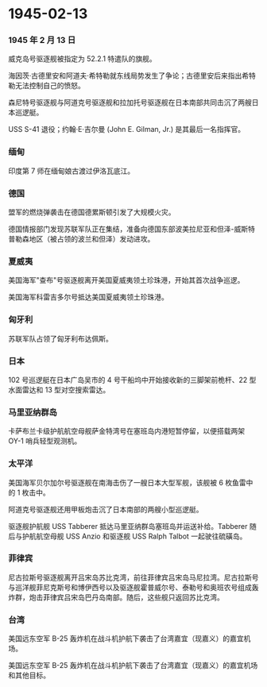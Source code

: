 # 1945-02-13

### 1945 年 2 月 13 日

威克岛号驱逐舰被指定为 52.2.1 特遣队的旗舰。

海因茨·古德里安和阿道夫·希特勒就东线局势发生了争论；古德里安后来指出希特勒无法控制自己的愤怒。

森尼特号驱逐舰与阿道克号驱逐舰和拉加托号驱逐舰在日本南部共同击沉了两艘日本巡逻艇。

USS S-41 退役；约翰·E·吉尔曼 (John E. Gilman, Jr.) 是其最后一名指挥官。

### 缅甸

印度第 7 师在缅甸娘古渡过伊洛瓦底江。

### 德国

盟军的燃烧弹袭击在德国德累斯顿引发了大规模火灾。

德国情报部门发现苏联军队正在集结，准备向德国东部波美拉尼亚和但泽-威斯特普勒森地区（被占领的波兰和但泽）发动进攻。

### 夏威夷

美国海军"查布"号驱逐舰离开美国夏威夷领土珍珠港，开始其首次战争巡逻。

美国海军科雷吉多尔号抵达美国夏威夷领土珍珠港。

### 匈牙利

苏联军队占领了匈牙利布达佩斯。

### 日本

102 号巡逻艇在日本广岛吴市的 4 号干船坞中开始接收新的三脚架前桅杆、22
型水面雷达和 13 型对空搜索雷达。

### 马里亚纳群岛

卡萨布兰卡级护航航空母舰萨金特湾号在塞班岛内港短暂停留，以便搭载两架
OY-1 哨兵轻型观测机。

### 太平洋

美国海军贝尔加尔号驱逐舰在南海击伤了一艘日本大型军舰，该舰被 6
枚鱼雷中的 1 枚击中。

阿道克号驱逐舰还用甲板炮击沉了日本南部的两艘小型巡逻艇。

驱逐舰护航舰 USS Tabberer 抵达马里亚纳群岛塞班岛并运送补给。Tabberer
随后与护航航空母舰 USS Anzio 和驱逐舰 USS Ralph Talbot 一起驶往硫磺岛。

### 菲律宾

尼古拉斯号驱逐舰离开吕宋岛苏比克湾，前往菲律宾吕宋岛马尼拉湾。尼古拉斯号与巡洋舰菲尼克斯号和博伊西号以及驱逐舰霍普威尔号、泰勒号和奥班农号组成轰炸群，炮击菲律宾吕宋岛巴丹岛南部。随后，这些舰只返回苏比克湾。

### 台湾

美国远东空军 B-25
轰炸机在战斗机护航下袭击了台湾嘉宜（现嘉义）的嘉宜机场。

美国远东空军 B-25
轰炸机在战斗机护航下袭击了台湾嘉宜（现嘉义）的嘉宜机场和其他目标。